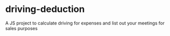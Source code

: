 # driving-deduction
A JS project to calculate driving for expenses and list out your meetings for sales purposes
